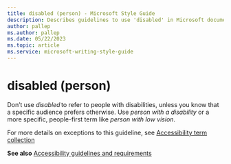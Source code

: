 ```yaml
---
title: disabled (person) - Microsoft Style Guide
description: Describes guidelines to use 'disabled' in Microsoft documents, including instances where this word is appropriate or allowed.
author: pallep
ms.author: pallep
ms.date: 05/22/2023
ms.topic: article
ms.service: microsoft-writing-style-guide
---
```


# disabled (person)

Don’t use *disabled* to refer to people with disabilities, unless you know that a specific audience prefers otherwise. Use *person with a disability* or a more specific, people-first term like *person with low vision*. 
 
For more details on exceptions to this guideline, see [Accessibility term collection](~/a-z-word-list-term-collections/term-collections/accessibility-terms.md)  

**See also** [Accessibility guidelines and requirements](https://learn.microsoft.com/en-us/style-guide/accessibility/accessibility-guidelines-requirements)

